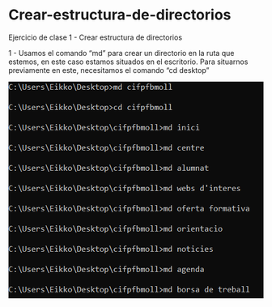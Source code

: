# Crear-estructura-de-directorios
Ejercicio de clase 1 - Crear estructura de directorios

1 - Usamos el comando “md” para crear un directorio en la ruta que estemos, en este caso estamos situados en el escritorio. Para situarnos previamente en este, necesitamos el comando “cd desktop”

![Image text](https://github.com/DavidMuletMelia/Crear-estructura-de-directorios/blob/main/Pr%C3%A1ctica%20MS-DOS/1.PNG)

